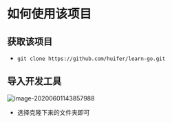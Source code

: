 # 如何使用该项目
## 获取该项目
- `git clone https://github.com/huifer/learn-go.git `

## 导入开发工具

![image-20200601143857988](images/image-20200601143857988.png)

- 选择克隆下来的文件夹即可
